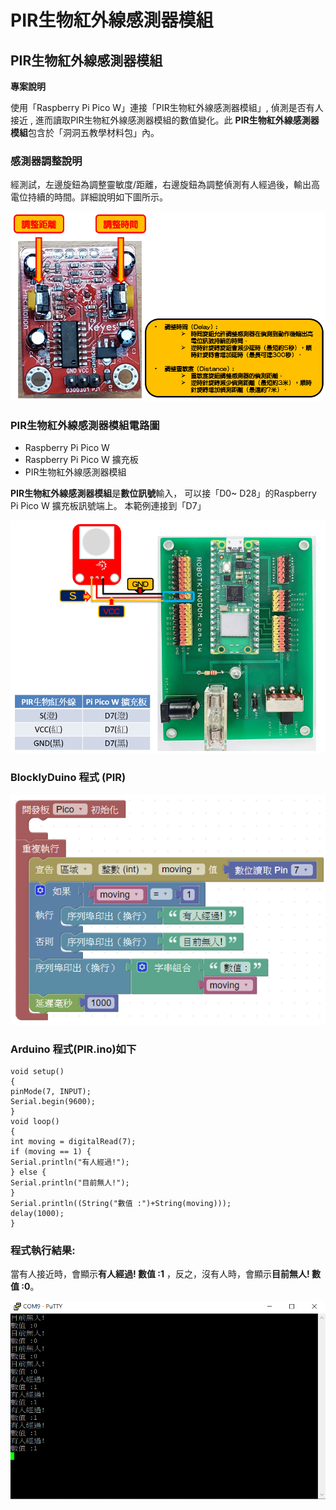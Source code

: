 # PIR生物紅外線感測器模組

## PIR生物紅外線感測器模組 <a href="#toc124882502" id="toc124882502"></a>

**專案說明**

使用「Raspberry Pi Pico W」連接「PIR生物紅外線感測器模組」, 偵測是否有人接近 , 進而讀取PIR生物紅外線感測器模組的數值變化。此 **PIR生物紅外線感測器模組**包含於「洞洞五教學材料包」內。

### **感測器調整說明**

經測試，左邊旋鈕為調整靈敏度/距離，右邊旋鈕為調整偵測有人經過後，輸出高電位持續的時間。詳細說明如下圖所示。

![](<../../.gitbook/assets/0 (22).png>)

### **PIR生物紅外線感測器模組電路圖**

* Raspberry Pi Pico W
* Raspberry Pi Pico W 擴充板
* PIR生物紅外線感測器模組

**PIR生物紅外線感測器模組**是**數位訊號**輸入， 可以接「D0\~ D28」的Raspberry Pi Pico W 擴充板訊號端上。 本範例連接到「D7」

![](<../../.gitbook/assets/1 (24).png>)

### **BlocklyDuino 程式 (PIR)**

![](<../../.gitbook/assets/2 (8).png>)

### **Arduino 程式(PIR.ino)如下**

```
void setup()
{
pinMode(7, INPUT);
Serial.begin(9600);
}
void loop()
{
int moving = digitalRead(7);
if (moving == 1) {
Serial.println("有人經過!");
} else {
Serial.println("目前無人!");
}
Serial.println((String("數值 :")+String(moving)));
delay(1000);
}
```

### **程式執行結果:**

當有人接近時，會顯示**有人經過! 數值 :1** ，反之，沒有人時，會顯示**目前無人! 數值 :0**。

![](<../../.gitbook/assets/3 (3).png>)
